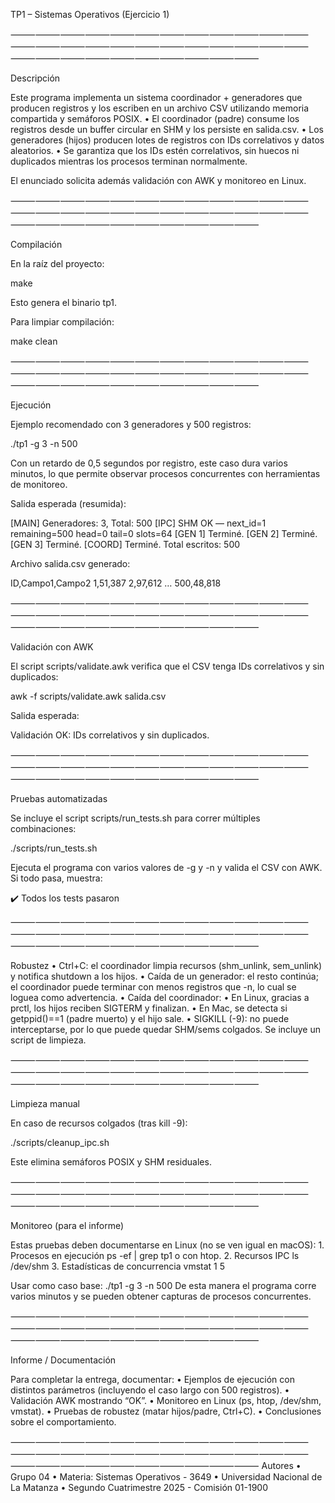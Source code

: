 TP1 – Sistemas Operativos (Ejercicio 1)

⸻⸻⸻⸻⸻⸻⸻⸻⸻⸻⸻⸻⸻⸻⸻⸻⸻⸻⸻⸻⸻⸻⸻⸻⸻⸻⸻⸻⸻⸻⸻⸻⸻⸻

Descripción

Este programa implementa un sistema coordinador + generadores que producen registros y los escriben en un archivo CSV utilizando memoria compartida y semáforos POSIX.
	•	El coordinador (padre) consume los registros desde un buffer circular en SHM y los persiste en salida.csv.
	•	Los generadores (hijos) producen lotes de registros con IDs correlativos y datos aleatorios.
	•	Se garantiza que los IDs estén correlativos, sin huecos ni duplicados mientras los procesos terminan normalmente.

El enunciado solicita además validación con AWK y monitoreo en Linux.

⸻⸻⸻⸻⸻⸻⸻⸻⸻⸻⸻⸻⸻⸻⸻⸻⸻⸻⸻⸻⸻⸻⸻⸻⸻⸻⸻⸻⸻⸻⸻⸻⸻⸻

Compilación

En la raíz del proyecto:

make

Esto genera el binario tp1.

Para limpiar compilación:

make clean

⸻⸻⸻⸻⸻⸻⸻⸻⸻⸻⸻⸻⸻⸻⸻⸻⸻⸻⸻⸻⸻⸻⸻⸻⸻⸻⸻⸻⸻⸻⸻⸻⸻⸻

Ejecución

Ejemplo recomendado con 3 generadores y 500 registros:

./tp1 -g 3 -n 500

Con un retardo de 0,5 segundos por registro, este caso dura varios minutos, lo que permite observar procesos concurrentes con herramientas de monitoreo.

Salida esperada (resumida):

[MAIN] Generadores: 3, Total: 500
[IPC] SHM OK — next_id=1 remaining=500 head=0 tail=0 slots=64
[GEN 1] Terminé.
[GEN 2] Terminé.
[GEN 3] Terminé.
[COORD] Terminé. Total escritos: 500

Archivo salida.csv generado:

ID,Campo1,Campo2
1,51,387
2,97,612
…
500,48,818

⸻⸻⸻⸻⸻⸻⸻⸻⸻⸻⸻⸻⸻⸻⸻⸻⸻⸻⸻⸻⸻⸻⸻⸻⸻⸻⸻⸻⸻⸻⸻⸻⸻⸻

Validación con AWK

El script scripts/validate.awk verifica que el CSV tenga IDs correlativos y sin duplicados:

awk -f scripts/validate.awk salida.csv

Salida esperada:

Validación OK: IDs correlativos y sin duplicados.

⸻⸻⸻⸻⸻⸻⸻⸻⸻⸻⸻⸻⸻⸻⸻⸻⸻⸻⸻⸻⸻⸻⸻⸻⸻⸻⸻⸻⸻⸻⸻⸻⸻⸻

Pruebas automatizadas

Se incluye el script scripts/run_tests.sh para correr múltiples combinaciones:

./scripts/run_tests.sh

Ejecuta el programa con varios valores de -g y -n y valida el CSV con AWK.
Si todo pasa, muestra:

✔️ Todos los tests pasaron

⸻⸻⸻⸻⸻⸻⸻⸻⸻⸻⸻⸻⸻⸻⸻⸻⸻⸻⸻⸻⸻⸻⸻⸻⸻⸻⸻⸻⸻⸻⸻⸻⸻⸻

Robustez
	•	Ctrl+C: el coordinador limpia recursos (shm_unlink, sem_unlink) y notifica shutdown a los hijos.
	•	Caída de un generador: el resto continúa; el coordinador puede terminar con menos registros que -n, lo cual se loguea como advertencia.
	•	Caída del coordinador:
	•	En Linux, gracias a prctl, los hijos reciben SIGTERM y finalizan.
	•	En Mac, se detecta si getppid()==1 (padre muerto) y el hijo sale.
	•	SIGKILL (-9): no puede interceptarse, por lo que puede quedar SHM/sems colgados. Se incluye un script de limpieza.

⸻⸻⸻⸻⸻⸻⸻⸻⸻⸻⸻⸻⸻⸻⸻⸻⸻⸻⸻⸻⸻⸻⸻⸻⸻⸻⸻⸻⸻⸻⸻⸻⸻⸻

Limpieza manual

En caso de recursos colgados (tras kill -9):

./scripts/cleanup_ipc.sh

Este elimina semáforos POSIX y SHM residuales.

⸻⸻⸻⸻⸻⸻⸻⸻⸻⸻⸻⸻⸻⸻⸻⸻⸻⸻⸻⸻⸻⸻⸻⸻⸻⸻⸻⸻⸻⸻⸻⸻⸻⸻

Monitoreo (para el informe)

Estas pruebas deben documentarse en Linux (no se ven igual en macOS):
	1.	Procesos en ejecución
ps -ef | grep tp1
o con htop.
	2.	Recursos IPC
ls /dev/shm
	3.	Estadísticas de concurrencia
vmstat 1 5

Usar como caso base: ./tp1 -g 3 -n 500
De esta manera el programa corre varios minutos y se pueden obtener capturas de procesos concurrentes.

⸻⸻⸻⸻⸻⸻⸻⸻⸻⸻⸻⸻⸻⸻⸻⸻⸻⸻⸻⸻⸻⸻⸻⸻⸻⸻⸻⸻⸻⸻⸻⸻⸻⸻

Informe / Documentación

Para completar la entrega, documentar:
	•	Ejemplos de ejecución con distintos parámetros (incluyendo el caso largo con 500 registros).
	•	Validación AWK mostrando “OK”.
	•	Monitoreo en Linux (ps, htop, /dev/shm, vmstat).
	•	Pruebas de robustez (matar hijos/padre, Ctrl+C).
	•	Conclusiones sobre el comportamiento.

⸻⸻⸻⸻⸻⸻⸻⸻⸻⸻⸻⸻⸻⸻⸻⸻⸻⸻⸻⸻⸻⸻⸻⸻⸻⸻⸻⸻⸻⸻⸻⸻⸻⸻
Autores
	•	Grupo 04
	•	Materia: Sistemas Operativos - 3649
	•	Universidad Nacional de La Matanza
	•	Segundo Cuatrimestre 2025 - Comisión 01-1900